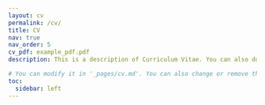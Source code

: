 ```yaml
---
layout: cv
permalink: /cv/
title: CV
nav: true
nav_order: 5
cv_pdf: example_pdf.pdf
description: This is a description of Curriculum Vitae. You can also download the PDF by clicking on the icon on the right.

# You can modify it in '_pages/cv.md'. You can also change or remove the top pdf download button.
toc:
  sidebar: left
---
```


